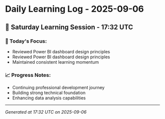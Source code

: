 # Daily Learning Log - 2025-09-06

## 📅 Saturday Learning Session - 17:32 UTC

### 🎯 Today's Focus:
- Reviewed Power BI dashboard design principles
- Reviewed Power BI dashboard design principles
- Maintained consistent learning momentum

### 📈 Progress Notes:
- Continuing professional development journey
- Building strong technical foundation
- Enhancing data analysis capabilities

---
*Generated at 17:32 UTC on 2025-09-06*
